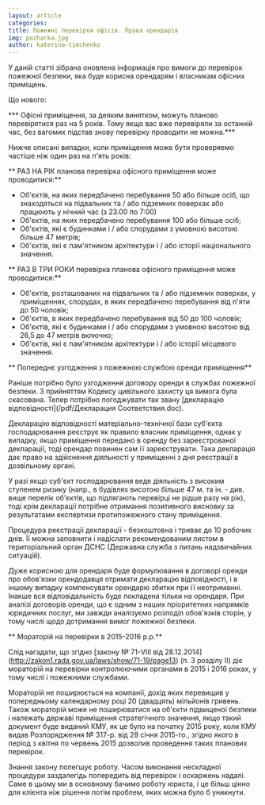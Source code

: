 ```yaml
---
layout: article
categories: 
title: Пожежні перевірки офісів. Права орендарів
img: pozharka.jpg
author: katerina-timchenko
---
```

У даній статті зібрана оновлена інформація про вимоги до перевірок пожежної безпеки, яка буде корисна орендарям і 
власникам офісних приміщень.

Що нового:

*** Офісні приміщення, за деяким винятком, можуть планово перевірятися раз на 5 років. Тому якщо вас вже перевіряли за 
останній час, без вагомих підстав знову перевірку проводити не можна.***

Нижче описані випадки, коли приміщення може бути проверяемо частіше ніж один раз на п'ять років:

** РАЗ НА РІК планова перевірка офісного приміщення може проводитися:**

* Об'єктів, на яких передбачено перебування 50 або більше осіб, що знаходяться на підвальних та / або підземних поверхах 
або працюють у нічний час (з 23.00 по 7:00)
* Об'єктів, на яких передбачено перебування 100 або більше осіб;
* Об'єктів, які є будинками і / або спорудами з умовною висотою більше 47 метрів;
* Об'єктів, які є пам'ятником архітектури і / або історії національного значення.

** РАЗ В ТРИ РОКИ перевірка планова офісного приміщення може проводитися:**

* Об'єктів, розташованих на підвальних та / або підземних поверхах, у приміщеннях, спорудах, в яких передбачено перебування 
від п'яти до 50 чоловік;
* Об'єктів, в яких передбачено перебування від 50 до 100 чоловік;
* Об'єктів, які є будинками і / або спорудами з умовною висотою від 26,5 до 47 метрів включно;
* Об'єктів, які є пам'ятником архітектури і / або історії місцевого значення.

** Попереднє узгодження з пожежною службою оренди приміщення**

Раніше потрібно було узгодження договору оренди в службах пожежної безпеки. З прийняттям Кодексу цивільного захисту ця вимога
була скасована. Тепер потрібно погоджувати так звану [декларацію відповідності](/pdf/Декларация Соответствия.doc).

Декларацію відповідності матеріально-технічної бази суб'єкта господарювання реєструє як правило власник приміщення, однак у 
випадку, якщо приміщення передано в оренду без зареєстрованої декларації, тоді орендар повинен сам її зареєструвати. Така 
декларація дає право на здійснення діяльності у приміщенні з дня реєстрації в дозвільному органі.

У разі якщо суб'єкт господарювання веде діяльність з високим ступенем ризику (напр., в будівлях висотою більше 47 м. та ін. - 
див. вище перелік об'єктів, що підлягають перевірці не рідше разу на рік), тоді крім декларації потрібне отримання позитивного висновку за результатами експертизи протипожежного стану приміщення.

Процедура реєстрації декларації - безкоштовна і триває до 10 робочих днів. Її можна заповнити і надіслати рекомендованим 
листом в територіальний орган ДСНС (Державна служба з питань надзвичайних ситуацій).

Дуже корисною для орендаря буде формулювання в договорі оренди про обов'язки орендодавця отримати декларацію відповідності,
і в іншому випадку компенсувати орендарю збитки при її неотриманні. Інакше вся відповідальність буде покладена тільки на 
орендаря. При аналізі договорів оренди, що є одним з наших пріоритетних напрямків юридичних послуг, ми завжди аналізуємо 
розподіл обов'язків сторін, у тому числі щодо дотримання вимог пожежної безпеки.

** Мораторій на перевірки в 2015-2016 р.р.**

Слід нагадати, що згідно [закону № 71-VIII від 28.12.2014] (http://zakon1.rada.gov.ua/laws/show/71-19/page13) (п. 3 розділу II) діє мораторій на перевірки контролюючими органами в 2015 і 2016 роках, у тому числі і пожежними службами.

Мораторій не поширюється на компанії, дохід яких перевищив у попередньому календарному році 20 (двадцять) мільйонів гривень. Також мораторій може не поширюватися на об'єкти підвищеної безпеки і належать державі приміщення стратегічного значення, якщо такий документ буде виданий КМУ, як це було на початку 2015 року, коли КМУ видав Розпорядження № 317-р. від 28 січня 2015-го., згідно якого в період з квітня по червень 2015 дозволив проведення таких планових перевірок.

Знання закону полегшує роботу. Часом виконання нескладної процедури заздалегідь попередить від перевірок і оскаржень надалі. 
Саме в цьому ми в основному бачимо роботу юриста, і це більш цінно для клієнта ніж рішення потім проблем, яких можна було б
уникнути.
